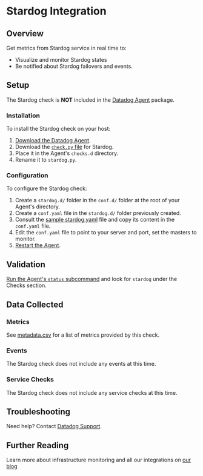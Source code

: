 # Stardog Integration

## Overview

Get metrics from Stardog service in real time to:

* Visualize and monitor Stardog states
* Be notified about Stardog failovers and events.


## Setup

The Stardog check is **NOT** included in the [Datadog Agent][1] package.

### Installation

To install the Stardog check on your host:

1. [Download the Datadog Agent][1].
2. Download the [`check.py` file][2] for Stardog.
3. Place it in the Agent's `checks.d` directory.
4. Rename it to `stardog.py`.

### Configuration

To configure the Stardog check: 

1. Create a `stardog.d/` folder in the `conf.d/` folder at the root of your Agent's directory. 
2. Create a `conf.yaml` file in the `stardog.d/` folder previously created.
3. Consult the [sample stardog.yaml][2] file and copy its content in the `conf.yaml` file.
4. Edit the `conf.yaml` file to point to your server and port, set the masters to monitor.
5. [Restart the Agent][3].

## Validation

[Run the Agent's `status` subcommand][4] and look for `stardog` under the Checks section.

## Data Collected
### Metrics
See [metadata.csv][5] for a list of metrics provided by this check.

### Events
The Stardog check does not include any events at this time.

### Service Checks
The Stardog check does not include any service checks at this time.

## Troubleshooting
Need help? Contact [Datadog Support][6].

## Further Reading

Learn more about infrastructure monitoring and all our integrations on [our blog][7]

[1]: https://app.datadoghq.com/account/settings#agent
[2]: https://github.com/DataDog/integrations-extras/blob/master/stardog/conf.yaml.example
[3]: https://docs.datadoghq.com/agent/faq/agent-commands/#start-stop-restart-the-agent
[4]: https://docs.datadoghq.com/agent/faq/agent-commands/#agent-status-and-information
[5]: https://github.com/DataDog/integrations-extras/blob/master/stardog/metadata.csv
[6]: http://docs.datadoghq.com/help/
[7]: https://www.datadoghq.com/blog/